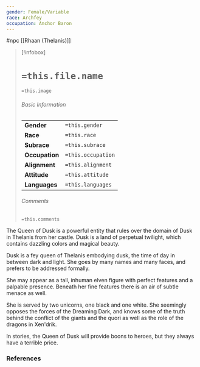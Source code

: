```yaml
---
gender: Female/Variable
race: Archfey
occupation: Anchor Baron
---
```

 #npc [[Rhaan (Thelanis)]]

> [!infobox]
> # `=this.file.name`
> `=this.image`
> ###### Basic Information
> |  |  |
> | ---- | ---- |
> | **Gender** | `=this.gender` |
> | **Race** | `=this.race` |
> | **Subrace** | `=this.subrace` |
> | **Occupation** | `=this.occupation` |
> | **Alignment** | `=this.alignment` |
> | **Attitude** | `=this.attitude` |
> | **Languages** | `=this.languages` |
> ###### Comments
> `=this.comments`

The Queen of Dusk is a powerful entity that rules over the domain of Dusk in Thelanis from her castle. Dusk is a land of perpetual twilight, which contains dazzling colors and magical beauty.

Dusk is a fey queen of Thelanis embodying dusk, the time of day in between dark and light. She goes by many names and many faces, and prefers to be addressed formally.

She may appear as a tall, inhuman elven figure with perfect features and a palpable presence. Beneath her fine features there is an air of subtle menace as well.

She is served by two unicorns, one black and one white. She seemingly opposes the forces of the Dreaming Dark, and knows some of the truth behind the conflict of the giants and the quori as well as the role of the dragons in Xen'drik.

In stories, the Queen of Dusk will provide boons to heroes, but they always have a terrible price.

### References
